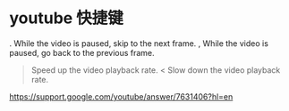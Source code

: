 # youtube 快捷键

.	While the video is paused, skip to the next frame.
,	While the video is paused, go back to the previous frame.
>	Speed up the video playback rate.
<	Slow down the video playback rate.

https://support.google.com/youtube/answer/7631406?hl=en